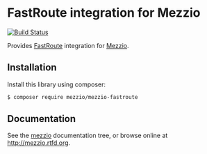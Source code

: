 # FastRoute integration for Mezzio

[![Build Status](https://travis-ci.org/mezzio/mezzio-fastroute.svg?branch=master)](https://travis-ci.org/mezzio/mezzio-fastroute)

Provides [FastRoute](https://github.com/nikic/FastRoute) integration for
[Mezzio](https://github.com/mezzio/mezzio).

## Installation

Install this library using composer:

```bash
$ composer require mezzio/mezzio-fastroute
```

## Documentation

See the [mezzio](https://github.com/mezzio/mezzio/blob/master/doc/book)
documentation tree, or browse online at http://mezzio.rtfd.org.
